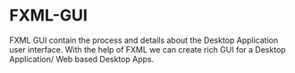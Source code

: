 FXML-GUI
========

FXML GUI contain the process and details about the Desktop Application user interface. With the help of FXML we can create rich GUI for a Desktop Application/ Web based Desktop Apps.
